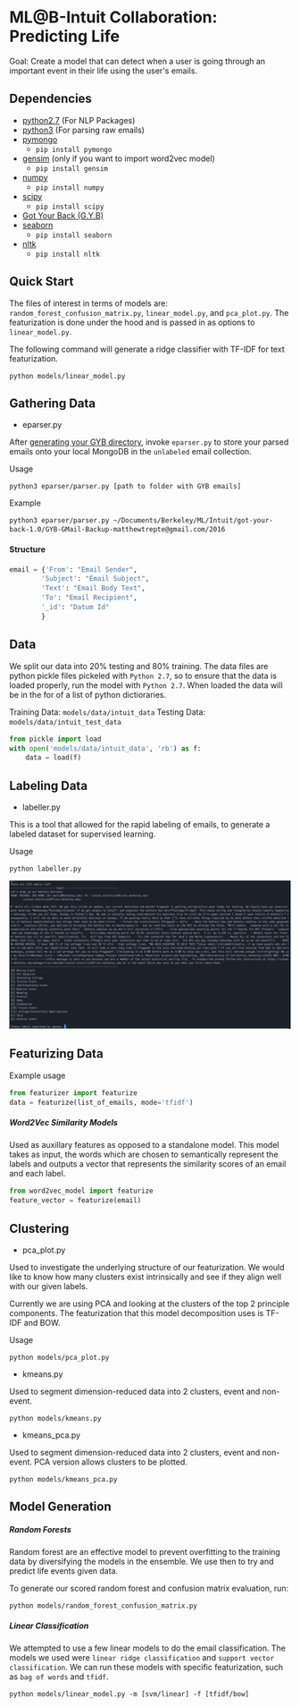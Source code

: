 # ML@B-Intuit Collaboration: Predicting Life
Goal: Create a model that can detect when a user is going through an important event in their life using the user's emails.

## Dependencies
* [python2.7][1] (For NLP Packages)
* [python3][9] (For parsing raw emails)
* [pymongo][2]
    * `pip install pymongo`
* [gensim][3] (only if you want to import word2vec model)
    * `pip install gensim`
* [numpy][4]
    * `pip install numpy`
* [scipy][5]
    * `pip install scipy`
* [Got Your Back (G.Y.B)][6]
* [seaborn][7]
    * `pip install seaborn`
* [nltk][8]
    * `pip install nltk`

## Quick Start
The files of interest in terms of models are: `random_forest_confusion_matrix.py`, `linear_model.py`, and `pca_plot.py`. The featurization is done under the hood and is passed in as options to `linear_model.py`.

The following command will generate a ridge classifier with TF-IDF for text featurization.
```
python models/linear_model.py
```

## Gathering Data
* eparser.py

After [generating your GYB directory][6], invoke `eparser.py` to store your parsed emails onto your local MongoDB in the `unlabeled` email collection.

Usage
```
python3 eparser/parser.py [path to folder with GYB emails]
```
Example
```
python3 eparser/parser.py ~/Documents/Berkeley/ML/Intuit/got-your-back-1.0/GYB-GMail-Backup-matthewtrepte@gmail.com/2016
```
#### Structure
```python
email = {'From': "Email Sender",
        'Subject': "Email Subject",
        'Text': "Email Body Text",
        'To': "Email Recipient",
        '_id': "Datum Id"
        }
```

## Data
We split our data into 20% testing and 80% training. The data files are python pickle files pickeled with `Python 2.7`, so to ensure that the data is loaded properly, run the model with `Python 2.7`. When loaded the data will be in the for of a list of python dictioraries. 

Training Data: `models/data/intuit_data`
Testing Data: `models/data/intuit_test_data`
```python
from pickle import load
with open('models/data/intuit_data', 'rb') as f:
    data = load(f)
```

## Labeling Data
* labeller.py

This is a tool that allowed for the rapid labeling of emails, to generate a labeled dataset for supervised learning.

Usage
```
python labeller.py
```
![alt text][labeller]
## Featurizing Data

Example usage
```python
from featurizer import featurize
data = featurize(list_of_emails, mode='tfidf')
```

##### Word2Vec Similarity Models
Used as auxillary features as opposed to a standalone model. This model takes as input, the words which are chosen to semantically represent the labels and outputs a vector that represents the similarity scores of an email and each label.

```python
from word2vec_model import featurize
feature_vector = featurize(email)
```

## Clustering
* pca_plot.py

Used to investigate the underlying structure of our featurization. We would like to know how many clusters exist intrinsically and see if they align well with our given labels.

Currently we are using PCA and looking at the clusters of the top 2 principle components. The featurization that this model decomposition uses is TF-IDF and BOW.

Usage
```
python models/pca_plot.py
```

* kmeans.py

Used to segment dimension-reduced data into 2 clusters, event and non-event.

```
python models/kmeans.py
```

* kmeans_pca.py

Used to segment dimension-reduced data into 2 clusters, event and non-event. PCA version allows clusters to be plotted.

```
python models/kmeans_pca.py
```

## Model Generation

##### Random Forests
Random forest are an effective model to prevent overfitting to the training data by diversifying the models in the ensemble. We use then to try and predict life events given data.

To generate our scored random forest and confusion matrix evaluation, run:
```
python models/random_forest_confusion_matrix.py
```
##### Linear Classification
We attempted to use a few linear models to do the email classification. The models we used were `linear ridge classification` and `support vector classification`. We can run these models with specific featurization,  such as `bag of words` and `tfidf`.
```
python models/linear_model.py -m [svm/linear] -f [tfidf/bow]
```

[1]: https://www.python.org/downloads/release/python-2712/
[2]: https://api.mongodb.com/python/current/
[3]: https://radimrehurek.com/gensim/
[4]: http://www.numpy.org/
[5]: https://www.scipy.org/
[6]: https://github.com/jay0lee/got-your-back/wiki
[7]: http://seaborn.pydata.org/
[8]: http://www.nltk.org/
[9]: https://www.python.org/downloads/

[labeller]: https://github.com/rykard95/MLAB_Intuit/blob/master/images/Intuit_labeller_screenshot.png

